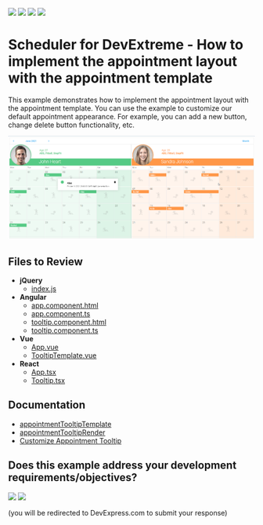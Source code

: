 <!-- default badges list -->
![](https://img.shields.io/endpoint?url=https://codecentral.devexpress.com/api/v1/VersionRange/659218665/22.2.3%2B)
[![](https://img.shields.io/badge/Open_in_DevExpress_Support_Center-FF7200?style=flat-square&logo=DevExpress&logoColor=white)](https://supportcenter.devexpress.com/ticket/details/T1174577)
[![](https://img.shields.io/badge/📖_How_to_use_DevExpress_Examples-e9f6fc?style=flat-square)](https://docs.devexpress.com/GeneralInformation/403183)
[![](https://img.shields.io/badge/💬_Leave_Feedback-feecdd?style=flat-square)](#does-this-example-address-your-development-requirementsobjectives)
<!-- default badges end -->
# Scheduler for DevExtreme - How to implement the appointment layout with the appointment template

<p>This example demonstrates how to implement the appointment layout with the appointment template. You can use the example to customize our default appointment appearance. For example, you can add a new button, change delete button functionality, etc.</p>

<div align="center"><img alt="Scheduler for DevExtreme - How to implement the appointment layout with the appointment template" src="appointment-tooltip-template.png" /></div>

## Files to Review

- **jQuery**
    - [index.js](jQuery/src/index.js)
- **Angular**
    - [app.component.html](Angular/src/app/app.component.html)
    - [app.component.ts](Angular/src/app/app.component.ts)
    - [tooltip.component.html](Angular/src/app/tooltip/tooltip.component.html)
    - [tooltip.component.ts](Angular/src/app/tooltip/tooltip.component.ts)
- **Vue**
    - [App.vue](Vue/src/App.vue)
    - [TooltipTemplate.vue](Vue/src/TooltipTemplate.vue)
- **React**
    - [App.tsx](React/src/App.tsx)
    - [Tooltip.tsx](React/src/Tooltip.tsx)

## Documentation

- [appointmentTooltipTemplate](https://js.devexpress.com/Documentation/ApiReference/UI_Components/dxScheduler/Configuration/#appointmentTooltipTemplate)
- [appointmentTooltipRender](https://js.devexpress.com/Documentation/ApiReference/UI_Components/dxScheduler/Configuration/#appointmentTooltipRender)
- [Customize Appointment Tooltip](https://js.devexpress.com/Documentation/Guide/UI_Components/Scheduler/Appointments/Customize_Appointment_Tooltip/)
<!-- feedback -->
## Does this example address your development requirements/objectives?

[<img src="https://www.devexpress.com/support/examples/i/yes-button.svg"/>](https://www.devexpress.com/support/examples/survey.xml?utm_source=github&utm_campaign=devextreme-scheduler-appointment-template&~~~was_helpful=yes) [<img src="https://www.devexpress.com/support/examples/i/no-button.svg"/>](https://www.devexpress.com/support/examples/survey.xml?utm_source=github&utm_campaign=devextreme-scheduler-appointment-template&~~~was_helpful=no)

(you will be redirected to DevExpress.com to submit your response)
<!-- feedback end -->
